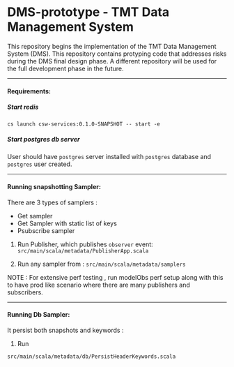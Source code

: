 # DMS-prototype - TMT Data Management System
This repository begins the implementation of the TMT Data Management System (DMS). This repository contains protyping code that addresses risks during the DMS final design phase. A different repository will be used for the full development phase in the future.

-----------------------

#### Requirements:

##### Start redis

```
cs launch csw-services:0.1.0-SNAPSHOT -- start -e
```

##### Start postgres db server

User should have `postgres` server installed with
`postgres` database and `postgres` user created.

-----------------------

#### Running snapshotting Sampler:

There are 3 types of samplers :

- Get sampler
- Get Sampler with static list of keys
- Psubscribe sampler

1. Run Publisher, which publishes `observer` event:
`src/main/scala/metadata/PublisherApp.scala`

2. Run any sampler from :
 `src/main/scala/metadata/samplers`

NOTE : For extensive perf testing , run modelObs perf setup along with this to have prod like scenario where there are many publishers and subscribers.
 
 -----------------------
 
#### Running Db Sampler:
 It persist both snapshots and keywords : 

1. Run 

  `src/main/scala/metadata/db/PersistHeaderKeywords.scala`
 
 


